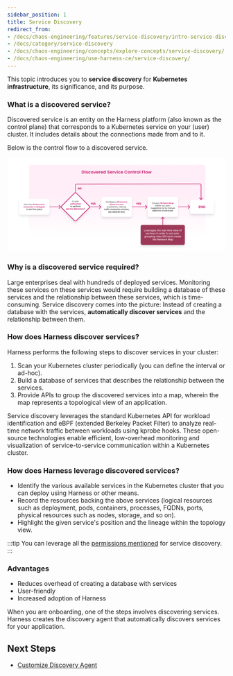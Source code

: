 ```yaml
---
sidebar_position: 1
title: Service Discovery
redirect_from:
- /docs/chaos-engineering/features/service-discovery/intro-service-discovery
- /docs/category/service-discovery
- /docs/chaos-engineering/concepts/explore-concepts/service-discovery/
- /docs/chaos-engineering/use-harness-ce/service-discovery/
---
```


This topic introduces you to **service discovery** for **Kubernetes infrastructure**, its significance, and its purpose.

### What is a discovered service?
Discovered service is an entity on the Harness platform (also known as the control plane) that corresponds to a Kubernetes service on your (user) cluster. It includes details about the connections made from and to it.

Below is the control flow to a discovered service.

  ![](./static/control-flow-1.png)

### Why is a discovered service required?

Large enterprises deal with hundreds of deployed services. Monitoring these services on these services would require building a database of these services and the relationship between these services, which is time-consuming. Service discovery comes into the picture: Instead of creating a database with the services, **automatically discover services** and the relationship between them.

### How does Harness discover services?

Harness performs the following steps to discover services in your cluster:
1. Scan your Kubernetes cluster periodically (you can define the interval or ad-hoc).
2. Build a database of services that describes the relationship between the services.
3. Provide APIs to group the discovered services into a map, wherein the map represents a topological view of an application.

Service discovery leverages the standard Kubernetes API for workload identification and eBPF (extended Berkeley Packet Filter) to analyze real-time network traffic between workloads using kprobe hooks. These open-source technologies enable efficient, low-overhead monitoring and visualization of service-to-service communication within a Kubernetes cluster.

### How does Harness leverage discovered services?

- Identify the various available services in the Kubernetes cluster that you can deploy using Harness or other means.
- Record the resources backing the above services (logical resources such as deployment, pods, containers, processes, FQDNs, ports, physical resources such as nodes, storage, and so on).
- Highlight the given service's position and the lineage within the topology view.

:::tip
You can leverage all the [permissions mentioned](/docs/chaos-engineering/security/security-templates/openshift-scc#run-service-account-as-a-cluster-admin) for service discovery.
:::

### Advantages

- Reduces overhead of creating a database with services
- User-friendly
- Increased adoption of Harness

When you are onboarding, one of the steps involves discovering services. Harness creates the discovery agent that automatically discovers services for your application.

## Next Steps

- [Customize Discovery Agent](/docs/platform/service-discovery/customize-agent)
